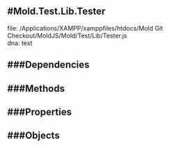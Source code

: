 
#Mold.Test.Lib.Tester
---------------------------------------

file: /Applications/XAMPP/xamppfiles/htdocs/Mold Git Checkout/MoldJS/Mold/Test/Lib/Tester.js  
dna: test


	




###Dependencies
--------------




   
###Methods
--------------

   
###Properties
-------------

   
###Objects
------------


		
